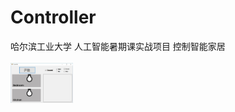 ﻿# Controller
哈尔滨工业大学 人工智能暑期课实战项目 控制智能家居
<br>
<br>
<img src="/Controller.jpg" alt="Image of Controller" width="100"> <br>